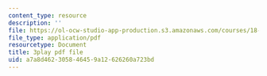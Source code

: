 ```yaml
---
content_type: resource
description: ''
file: https://ol-ocw-studio-app-production.s3.amazonaws.com/courses/18-02sc-multivariable-calculus-fall-2010/a7a8d462305846459a12626260a723bd_gBuIwfdoOn0.pdf
file_type: application/pdf
resourcetype: Document
title: 3play pdf file
uid: a7a8d462-3058-4645-9a12-626260a723bd
---
```

